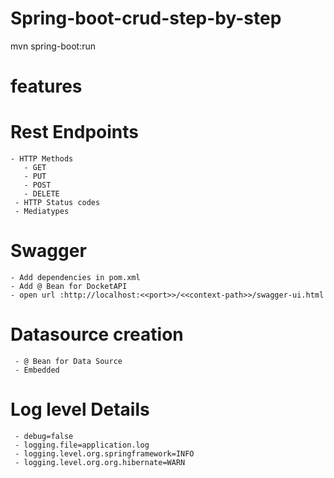 # Spring-boot-crud-step-by-step
mvn spring-boot:run
# features

# Rest Endpoints
    - HTTP Methods
	   - GET
	   - PUT
	   - POST
	   - DELETE
	 - HTTP Status codes
	 - Mediatypes
# Swagger
	- Add dependencies in pom.xml
	- Add @ Bean for DocketAPI
	- open url :http://localhost:<<port>>/<<context-path>>/swagger-ui.html
# Datasource creation
	 - @ Bean for Data Source
	 - Embedded
#  Log level Details
	 - debug=false
	 - logging.file=application.log
	 - logging.level.org.springframework=INFO
	 - logging.level.org.org.hibernate=WARN